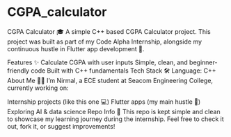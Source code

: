 # CGPA_calculator
CGPA Calculator 🎓
A simple C++ based CGPA Calculator project.
This project was built as part of my Code Alpha Internship, alongside my continuous hustle in Flutter app development 🚀.

Features ✨
Calculate CGPA with user inputs
Simple, clean, and beginner-friendly code
Built with C++ fundamentals
Tech Stack 🛠
Language: C++
About Me 🙋‍♂️
I’m Nirmal, a ECE student at Seacom Engineering College, currently working on:

Internship projects (like this one 💻)
Flutter apps (my main hustle 🚀)
Exploring AI & data science
Repo Info 📂
This repo is kept simple and clean to showcase my learning journey during the internship.
Feel free to check it out, fork it, or suggest improvements!
